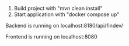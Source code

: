 1. Build project with "mvn clean install"
2. Start application with "docker compose up"

Backend is running on localhost:8180/api/findev/

Frontend is running on localhost:8080

